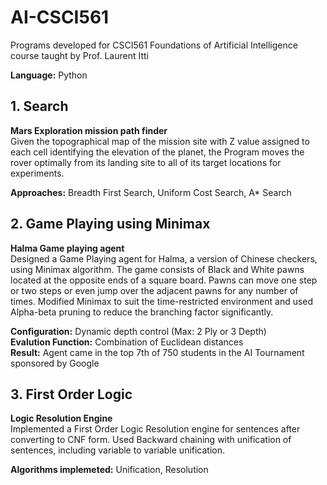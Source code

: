 # AI-CSCI561
Programs developed for CSCI561 Foundations of Artificial Intelligence course taught by Prof. Laurent Itti

**Language:** Python

## 1. Search 
**Mars Exploration mission path finder**  
Given the topographical map of the mission site with Z value assigned to each cell identifying the elevation of the planet, the Program moves the rover optimally from its landing site to all of its target locations for experiments.

**Approaches:** Breadth First Search, Uniform Cost Search, A\* Search  

## 2. Game Playing using Minimax
 **Halma Game playing agent**  
Designed a Game Playing agent for Halma, a version of Chinese checkers, using Minimax algorithm. The game consists of Black and White pawns located at the opposite ends of a square board. Pawns can move one step or two steps or even jump over the adjacent pawns for any number of times. Modified Minimax to suit the time-restricted environment and used Alpha-beta pruning to reduce the branching factor significantly.

**Configuration:** Dynamic depth control (Max: 2 Ply or 3 Depth)  
**Evalution Function:** Combination of Euclidean distances  
**Result:** Agent came in the top 7th of 750 students in the AI Tournament sponsored by Google  

## 3. First Order Logic
 **Logic Resolution Engine**  
Implemented a First Order Logic Resolution engine for sentences after converting to CNF form. Used Backward chaining with unification of sentences, including variable to variable unification.

**Algorithms implemeted:** Unification, Resolution
